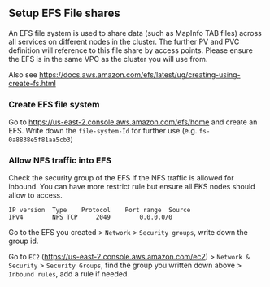 ## Setup EFS File shares

An EFS file system is used to share data (such as MapInfo TAB files) across all services on different nodes in the cluster. The further PV and PVC definition will reference to this file share by access points. Please ensure the EFS is in the same VPC as the cluster you will use from.

Also see https://docs.aws.amazon.com/efs/latest/ug/creating-using-create-fs.html

### Create EFS file system

Go to https://us-east-2.console.aws.amazon.com/efs/home and create an EFS. Write down the `file-system-Id` for further use (e.g. `fs-0a8838e5f81aa5cb3`)

### Allow NFS traffic into EFS

Check the security group of the EFS if the NFS traffic is allowed for inbound. You can have more restrict rule but ensure all EKS nodes should allow to access.
```
IP version	Type	Protocol	Port range	Source
IPv4		NFS	TCP		2049		0.0.0.0/0
```
Go to the EFS you created > `Network` > `Security groups`, write down the group id.

Go to `EC2` (https://us-east-2.console.aws.amazon.com/ec2) > `Network & Security` > `Security Groups`, find the group you written down above > `Inbound rules`, add a rule if needed.
